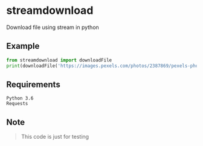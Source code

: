 # streamdownload
Download file using stream in python


## Example 
```python
from streamdownload import downloadFile
print(downloadFile('https://images.pexels.com/photos/2387869/pexels-photo-2387869.jpeg', local='./downloadedfile.png', progress=True))
```

## Requirements
```
Python 3.6
Requests
```
  
## Note
> This code is just for testing
